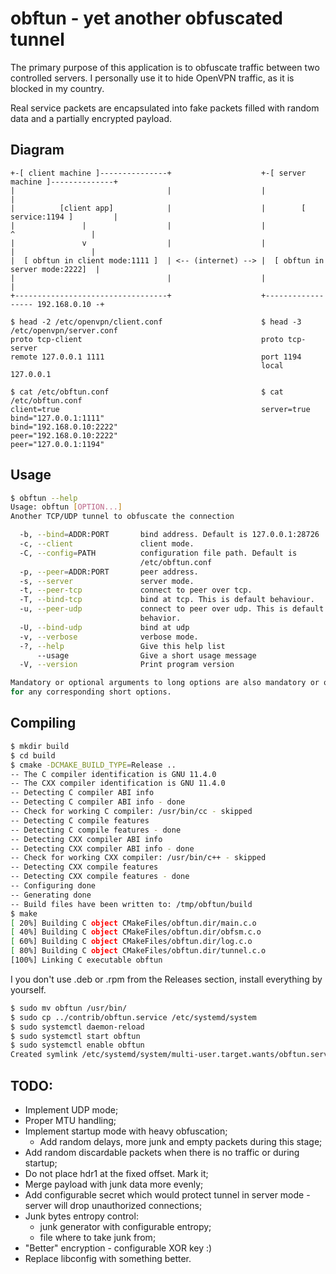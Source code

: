 # obftun - yet another obfuscated tunnel

The primary purpose of this application is to obfuscate traffic between two controlled servers. I personally use it to hide OpenVPN traffic, as it is blocked in my country.

Real service packets are encapsulated into fake packets filled with random data and a partially encrypted payload.

## Diagram

```
+-[ client machine ]---------------+                    +-[ server machine ]--------------+
|                                  |                    |                                 |
|          [client app]            |                    |        [ service:1194 ]         |
|               |                  |                    |               ^                 |
|               v                  |                    |               |                 |
|  [ obftun in client mode:1111 ]  | <-- (internet) --> |  [ obftun in server mode:2222]  |
|                                  |                    |                                 |
+----------------------------------+                    +------------------ 192.168.0.10 -+

$ head -2 /etc/openvpn/client.conf                      $ head -3 /etc/openvpn/server.conf
proto tcp-client                                        proto tcp-server
remote 127.0.0.1 1111                                   port 1194
                                                        local 127.0.0.1

$ cat /etc/obftun.conf                                  $ cat /etc/obftun.conf
client=true                                             server=true
bind="127.0.0.1:1111"                                   bind="192.168.0.10:2222"
peer="192.168.0.10:2222"                                peer="127.0.0.1:1194"
```

## Usage
```bash
$ obftun --help
Usage: obftun [OPTION...]
Another TCP/UDP tunnel to obfuscate the connection

  -b, --bind=ADDR:PORT       bind address. Default is 127.0.0.1:28726
  -c, --client               client mode.
  -C, --config=PATH          configuration file path. Default is
                             /etc/obftun.conf
  -p, --peer=ADDR:PORT       peer address.
  -s, --server               server mode.
  -t, --peer-tcp             connect to peer over tcp.
  -T, --bind-tcp             bind at tcp. This is default behaviour.
  -u, --peer-udp             connect to peer over udp. This is default
                             behavior.
  -U, --bind-udp             bind at udp
  -v, --verbose              verbose mode.
  -?, --help                 Give this help list
      --usage                Give a short usage message
  -V, --version              Print program version

Mandatory or optional arguments to long options are also mandatory or optional
for any corresponding short options.
```

## Compiling
```bash
$ mkdir build
$ cd build
$ cmake -DCMAKE_BUILD_TYPE=Release ..
-- The C compiler identification is GNU 11.4.0
-- The CXX compiler identification is GNU 11.4.0
-- Detecting C compiler ABI info
-- Detecting C compiler ABI info - done
-- Check for working C compiler: /usr/bin/cc - skipped
-- Detecting C compile features
-- Detecting C compile features - done
-- Detecting CXX compiler ABI info
-- Detecting CXX compiler ABI info - done
-- Check for working CXX compiler: /usr/bin/c++ - skipped
-- Detecting CXX compile features
-- Detecting CXX compile features - done
-- Configuring done
-- Generating done
-- Build files have been written to: /tmp/obftun/build
$ make
[ 20%] Building C object CMakeFiles/obftun.dir/main.c.o
[ 40%] Building C object CMakeFiles/obftun.dir/obfsm.c.o
[ 60%] Building C object CMakeFiles/obftun.dir/log.c.o
[ 80%] Building C object CMakeFiles/obftun.dir/tunnel.c.o
[100%] Linking C executable obftun
```
I you don't use .deb or .rpm from the Releases section, install everything by yourself.
```bash
$ sudo mv obftun /usr/bin/
$ sudo cp ../contrib/obftun.service /etc/systemd/system
$ sudo systemctl daemon-reload
$ sudo systemctl start obftun
$ sudo systemctl enable obftun
Created symlink /etc/systemd/system/multi-user.target.wants/obftun.service → /etc/systemd/system/obftun.service.
```

## TODO:
* Implement UDP mode;
* Proper MTU handling;
* Implement startup mode with heavy obfuscation;
  * Add random delays, more junk and empty packets during this stage;
* Add random discardable packets when there is no traffic or during startup;
* Do not place hdr1 at the fixed offset. Mark it;
* Merge payload with junk data more evenly;
* Add configurable secret which would protect tunnel in server mode - server will drop unauthorized connections; 
* Junk bytes entropy control:
    * junk generator with configurable entropy;
    * file where to take junk from;
* "Better" encryption - configurable XOR key :)
* Replace libconfig with something better.

